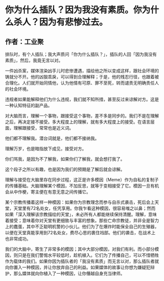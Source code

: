 # 你为什么插队？因为我没有素质。你为什么杀人？因为有悲惨过去。

## 作者：工业聚

排队时，有个人插队；我大声质问「你为什么插队？」，插队的人回「因为我没有素质」，然后，我竟无言以对。

一件凶杀案，媒体渲染凶手儿时悲惨遭遇，描绘他之所以变成这样，跟社会环境的铸就分不开。他的凶狠乖戾，可以得到合理解释；于是，他的残忍行径，也跟着被合理化。人们就开始同情他，认为他情有可原、罪不至死，转而谴责无明确责任人的社会环境。

违规者如果能解释他们为什么违规，我们就不知所措，甚至反过来谅解对方。这是一种认知特征的副产品。

对大脑而言，理解一个事物，跟接受这个事物，差不多是同步的。我们不是在理解之后，再决定接不接受。多大程度上的理解，就有多大程度上的接受。在语言层面，理解跟接受，常常也是近义词。

他们都不理解我。潜台词就是，他们都不接纳我。

理解万岁，也是暗指放下成见，接受对方。

你们骂我，是因为不了解我，如果你们了解我，就会想打我了。

这个段子之所以有趣，也是因为我们的预期是了解后就会谅解。

理解与接受在大脑里存在同步过程，这正是许多模因（Meme）作为自私的复制子的传播基础。大脑理解某个模因，不加反思，就等于变相接受了它。模因一旦有机会从中作梗，寄主便在有意无意之间传播它。

某个宗教传播着这样一种模因：如果你为宗教理念而参与自杀式袭击，死后会上天堂，天堂里有72名处女，任凭享用。你我乍看这种模因，很容易嗤之以鼻；然而如果「深入理解该宗教描绘的天堂」，未必所有人都能继续保持清醒。理解，意味着接受；意味着你对天堂有更细致与丰富的想象。那些亡命宗教徒，并非全是智力上的蠢蛋，其中不乏聪明机警的小伙儿。他们为了在爆炸时能保全自己的生殖器，以便在天堂真能享用到72名处女，费尽心思的裹住裆部。他们的袭击，在战术上也非常成功。

我们的大脑中，寄生了非常多的模因；其中大部分模因，对我们有利。而小部分模因，则只是在我们警惕水平较低时，趁机植入。它们为了传播自己，可以不惜牺牲作为载体的我们。如果你因为插队者的「我没有素质」而无言以对，那么插队者就向你置入一种模因，并让你放弃自己的利益。如果媒体的故事让你想为嫌疑犯辩护，那么媒体就向你植入了一种模因，让你僭越自身充当律师。

